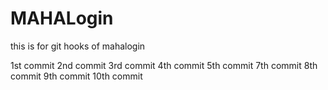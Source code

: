 # MAHALogin
this is for git hooks  of mahalogin

1st commit
2nd commit
3rd commit
4th commit
5th commit
7th commit
8th commit
9th commit
10th commit
